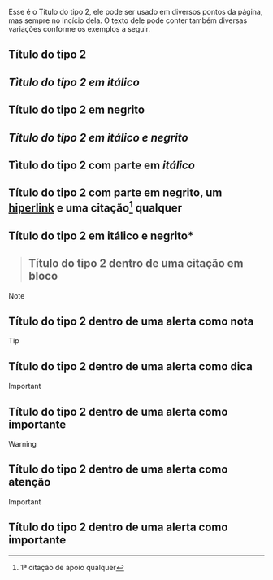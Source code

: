 Esse é o Título do tipo 2, ele pode ser usado em diversos pontos da página, mas sempre no incício dela. O texto dele pode conter também diversas variações conforme os exemplos a seguir.

## Título do tipo 2
## *Tìtulo do tipo 2 em itálico*
## **Título do tipo 2 em negrito**
## ***Título do tipo 2 em itálico e negrito***
## Tìtulo do tipo 2 com parte em *itálico*
## Título do tipo 2 com parte em **negrito**, um [hiperlink](https://eportella.github.io/markdown-to-html-builder/) e uma citação[^1] qualquer
## Título do tipo 2 em itálico e **negrito***

>## Título do tipo 2 dentro de uma citação em bloco

>[!NOTE]
>## Título do tipo 2 dentro de uma alerta como nota

>[!TIP]
>## Título do tipo 2 dentro de uma alerta como dica

>[!IMPORTANT]
>## Título do tipo 2 dentro de uma alerta como importante

>[!WARNING]
>## Título do tipo 2 dentro de uma alerta como atenção

>[!IMPORTANT]
>## Título do tipo 2 dentro de uma alerta como importante

[^1]: 1ª citação de apoio qualquer